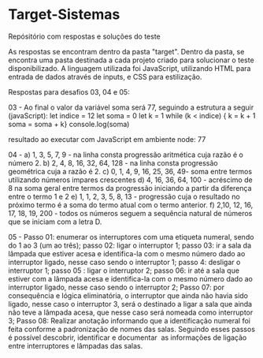 # Target-Sistemas
Repósitório com respostas e soluções do teste

As respostas se encontram dentro da pasta "target". Dentro da pasta, se encontra uma pasta destinada a cada projeto criado para solucionar o teste disponibilizado.
A linguagem utilizada foi JavaScript, utilizando HTML para entrada de dados através de inputs, e CSS para estilização.


Respostas para desafios 03, 04 e 05:

03 - Ao final o valor da variável soma será 77, seguindo a estrutura a seguir (javaScript):
let indice = 12 
let soma = 0
let k = 1
while (k < indice) { 
k = k + 1
soma = soma + k}
console.log(soma)

resultado ao executar com JavaScript em ambiente node: 77

04 - 
a) 1, 3, 5, 7, 9 - na linha consta progressão aritmética cuja razão é o número 2.
b) 2, 4, 8, 16, 32, 64, 128 - na linha consta progressão geométrica cuja a razão é 2.
c) 0, 1, 4, 9, 16, 25, 36, 49- soma entre termos utilizando números impares crescentes
d) 4, 16, 36, 64, 100 - acréscimo de 8 na soma geral entre termos da progressão iniciando a partir da diferença entre o termo 1 e 2 
e) 1, 1, 2, 3, 5, 8, 13 - progressão cuja o resultado no próximo termo é a soma do termo atual com o termo anterior. 
f) 2,10, 12, 16, 17, 18, 19, 200 - todos os números seguem a sequência natural de números que se iniciam com a letra D.

05 - 
Passo 01: enumerar os interruptores com uma etiqueta numeral, sendo do 1 ao 3 (um ao três); 
passo 02: ligar o interruptor 1;
passo 03: ir a sala da lâmpada que estiver acesa e identifica-la com o mesmo número dado ao interruptor ligado, nesse caso sendo o interruptor 1;
passo 4: desligar o interruptor 1; 
passo 05 : ligar o interruptor 2;
passo 06: ir até a sala que estiver com a lâmpada acesa e identifica-la com o mesmo número dado ao interruptor ligado, nesse caso sendo o interruptor 2;
Passo 07: por consequência e lógica eliminatória, o interruptor que ainda não havia sido ligado, nesse caso o interruptor 3, será o destinado a ligar a sala que ainda não teve a lâmpada acesa, que nesse caso será nomeada como interruptor 3;
Passo 08: Realizar anotação informando que a identificação numeral foi feita conforme a padronização de nomes das salas. Seguindo esses passos é possível descobrir, identificar e documentar  as informações de ligação entre interruptores e lâmpadas das salas.


